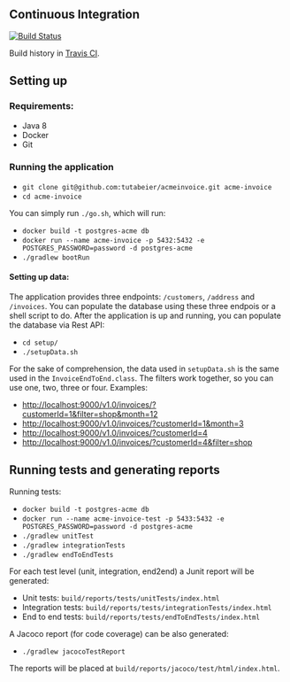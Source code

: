 ## Continuous Integration
[![Build Status](https://travis-ci.org/tutabeier/acmeinvoice.svg?branch=master)](https://travis-ci.org/tutabeier/acmeinvoice)

Build history in [Travis CI](https://travis-ci.org/tutabeier/acmeinvoice/).

## Setting up

### Requirements:
- Java 8
- Docker
- Git

### Running the application

- `git clone git@github.com:tutabeier/acmeinvoice.git acme-invoice`
- `cd acme-invoice`

You can simply run `./go.sh`, which will run:
- `docker build -t postgres-acme db`
- `docker run --name acme-invoice -p 5432:5432 -e POSTGRES_PASSWORD=password -d postgres-acme`
- `./gradlew bootRun`

#### Setting up data:
The application provides three endpoints: `/customers`, `/address` and `/invoices`.
You can populate the database using these three endpois or a shell script to do.
After the application is up and running, you can populate the database via Rest API:
- `cd setup/`
- `./setupData.sh`

For the sake of comprehension, the data used in `setupData.sh` is the same used in the `InvoiceEndToEnd.class`.
The filters work together, so you can use one, two, three or four.
Examples:
- [http://localhost:9000/v1.0/invoices/?customerId=1&filter=shop&month=12](http://localhost:9000/v1.0/invoices/?customerId=1&filter=shop&month=12)
- [http://localhost:9000/v1.0/invoices/?customerId=1&month=3](http://localhost:9000/v1.0/invoices/?customerId=1&month=3)
- [http://localhost:9000/v1.0/invoices/?customerId=4](http://localhost:9000/v1.0/invoices/?customerId=4)
- [http://localhost:9000/v1.0/invoices/?customerId=4&filter=shop](http://localhost:9000/v1.0/invoices/?customerId=4&filter=shop)

## Running tests and generating reports

Running tests:
- `docker build -t postgres-acme db`
- `docker run --name acme-invoice-test -p 5433:5432 -e POSTGRES_PASSWORD=password -d postgres-acme`
- `./gradlew unitTest`
- `./gradlew integrationTests`
- `./gradlew endToEndTests`


For each test level (unit, integration, end2end) a Junit report will be generated:
- Unit tests: `build/reports/tests/unitTests/index.html`
- Integration tests: `build/reports/tests/integrationTests/index.html`
- End to end tests: `build/reports/tests/endToEndTests/index.html`

A Jacoco report (for code coverage) can be also generated:
- `./gradlew jacocoTestReport`

The reports will be placed at `build/reports/jacoco/test/html/index.html`.